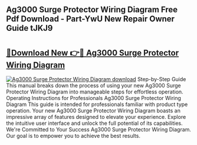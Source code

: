 ## Ag3000 Surge Protector Wiring Diagram Free Pdf Download - Part-YwU New Repair Owner Guide tJKJ9

# <h2><a href="http://dfo4xk.blite.top/?on=Ag3000+Surge+Protector+Wiring+Diagram">🔗Download New 👉🔴 Ag3000 Surge Protector Wiring Diagram</a></h2>

[![Ag3000 Surge Protector Wiring Diagram download](https://i.imgur.com/lujVjoI.png)](http://dfo4xk.blite.top/?on=Ag3000+Surge+Protector+Wiring+Diagram)
Step-by-Step Guide This manual breaks down the process of using your new Ag3000 Surge Protector Wiring Diagram into manageable steps for effortless operation. Operating Instructions for Professionals Ag3000 Surge Protector Wiring Diagram This guide is intended for professionals familiar with product type operation. Your new Ag3000 Surge Protector Wiring Diagram boasts an impressive array of features designed to elevate your experience. Explore the intuitive user interface and unlock the full potential of its capabilities. We're Committed to Your Success Ag3000 Surge Protector Wiring Diagram. Our goal is to empower you to achieve the best results.

